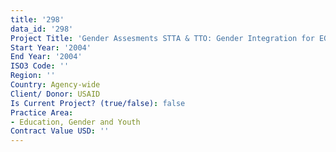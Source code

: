 ```yaml
---
title: '298'
data_id: '298'
Project Title: 'Gender Assesments STTA & TTO: Gender Integration for EGAT (TDY 24)'
Start Year: '2004'
End Year: '2004'
ISO3 Code: ''
Region: ''
Country: Agency-wide
Client/ Donor: USAID
Is Current Project? (true/false): false
Practice Area:
- Education, Gender and Youth
Contract Value USD: ''
---
```


